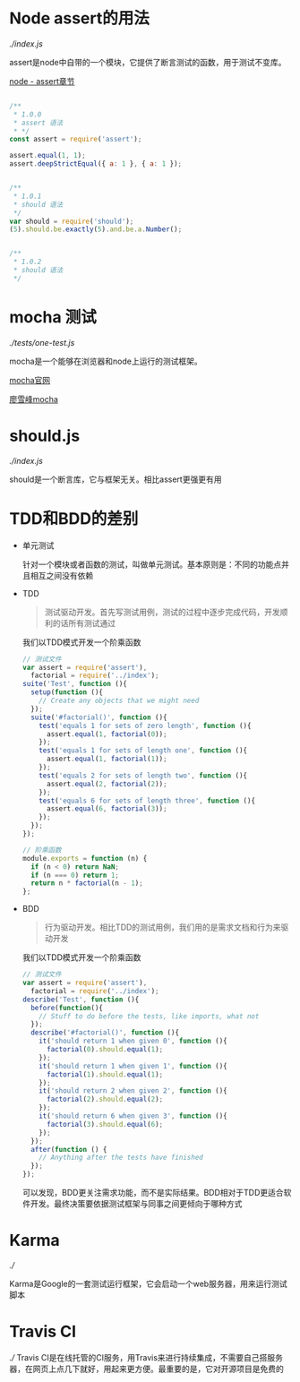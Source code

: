 
# Node assert的用法
*./index.js*

assert是node中自带的一个模块，它提供了断言测试的函数，用于测试不变库。

[node - assert章节](http://nodejs.cn/api/assert.html)

```js

/** 
 * 1.0.0
 * assert 语法 
 * */
const assert = require('assert');

assert.equal(1, 1);
assert.deepStrictEqual({ a: 1 }, { a: 1 });


/**
 * 1.0.1
 * should 语法
 */
var should = require('should');
(5).should.be.exactly(5).and.be.a.Number();


/**
 * 1.0.2
 * should 语法
 */
```


# mocha 测试
*./tests/one-test.js*

mocha是一个能够在浏览器和node上运行的测试框架。

[mocha官网](https://mochajs.org/)

[廖雪峰mocha](https://www.liaoxuefeng.com/wiki/001434446689867b27157e896e74d51a89c25cc8b43bdb3000/00147204317563462840426beb04a849ba813eb46bb347c000)

# should.js 
*./index.js*

should是一个断言库，它与框架无关。相比assert更强更有用



# TDD和BDD的差别
- 单元测试

  针对一个模块或者函数的测试，叫做单元测试。基本原则是：不同的功能点并且相互之间没有依赖

- TDD
  > 测试驱动开发。首先写测试用例，测试的过程中逐步完成代码，开发顺利的话所有测试通过

  我们以TDD模式开发一个阶乘函数
  ```js
  // 测试文件
  var assert = require('assert'),
    factorial = require('../index');
  suite('Test', function (){
    setup(function (){
      // Create any objects that we might need
    });
    suite('#factorial()', function (){
      test('equals 1 for sets of zero length', function (){
        assert.equal(1, factorial(0));
      });
      test('equals 1 for sets of length one', function (){
        assert.equal(1, factorial(1));
      });
      test('equals 2 for sets of length two', function (){
        assert.equal(2, factorial(2));
      });
      test('equals 6 for sets of length three', function (){
        assert.equal(6, factorial(3));
      });
    });
  });

  // 阶乘函数
  module.exports = function (n) {
    if (n < 0) return NaN;
    if (n === 0) return 1;
    return n * factorial(n - 1);
  };
  ```

- BDD
  > 行为驱动开发。相比TDD的测试用例，我们用的是需求文档和行为来驱动开发

  我们以TDD模式开发一个阶乘函数
  ```js
  // 测试文件
  var assert = require('assert'),
    factorial = require('../index');
  describe('Test', function (){
    before(function(){
      // Stuff to do before the tests, like imports, what not
    });
    describe('#factorial()', function (){
      it('should return 1 when given 0', function (){
        factorial(0).should.equal(1);
      });
      it('should return 1 when given 1', function (){
        factorial(1).should.equal(1);
      });
      it('should return 2 when given 2', function (){
        factorial(2).should.equal(2);
      });
      it('should return 6 when given 3', function (){
        factorial(3).should.equal(6);
      });
    });
    after(function () {
      // Anything after the tests have finished
    });
  });
  ```

  可以发现，BDD更关注需求功能，而不是实际结果。BDD相对于TDD更适合软件开发。最终决策要依据测试框架与同事之间更倾向于哪种方式


# Karma
*./*

Karma是Google的一套测试运行框架，它会启动一个web服务器，用来运行测试脚本



# Travis CI
*./*
Travis CI是在线托管的CI服务，用Travis来进行持续集成，不需要自己搭服务器，在网页上点几下就好，用起来更方便。最重要的是，它对开源项目是免费的